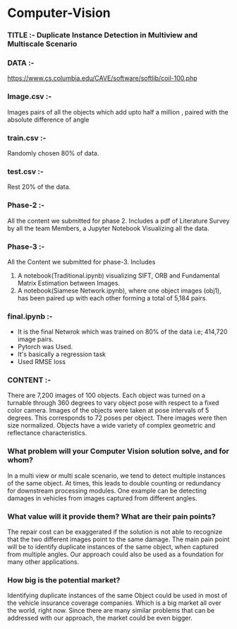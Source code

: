 # Computer-Vision
### TITLE :- Duplicate Instance Detection in Multiview and Multiscale Scenario 


### DATA :- 
https://www.cs.columbia.edu/CAVE/software/softlib/coil-100.php


### Image.csv :- 
Images pairs of all the objects which add upto half a million , paired with the absolute difference of angle

### train.csv :- 
Randomly chosen 80% of data.

### test.csv :- 
Rest 20% of the data.

### Phase-2 :-
All the content we submitted for phase 2. Includes a pdf of Literature Survey by all the team Members, a Jupyter Notebook Visualizing all the data.


### Phase-3 :-
All the Content we submitted for phase-3. Includes 
1) A notebook(Traditional.ipynb) visualizing SIFT, ORB and Fundamental Matrix Estimation between Images.
2) A notebook(Siamese Network.ipynb), where one object images (obj1), has been paired up with each other forming a total of 5,184 pairs. 


### final.ipynb :-
* It is the final Netwrok which was trained on 80% of the data i.e; 414,720 image pairs.
* Pytorch was Used.
* It's basically a regression task
* Used RMSE loss


### CONTENT :- 
There are 7,200 images of 100 objects. Each object was turned on a turnable through 360 degrees to vary object pose with respect to a fixed color camera. Images of the objects were taken at pose intervals of 5 degrees. This corresponds to 72 poses per object. There images were then size normalized. Objects have a wide variety of complex geometric and reflectance characteristics.

### What problem will your Computer Vision solution solve, and for whom?
In a multi view or multi scale scenario, we tend to detect multiple instances of the same object. At
times, this leads to double counting or redundancy for downstream processing modules. One
example can be detecting damages in vehicles from images captured from different angles.

### What value will it provide them? What are their pain points?
The repair cost can be exaggerated if the solution is not able to recognize that the two different
images point to the same damage. The main pain point will be to identify duplicate instances of
the same object, when captured from multiple angles. Our approach could also be used as a
foundation for many other applications.

### How big is the potential market?
Identifying duplicate instances of the same Object could be used in most of the vehicle insurance
coverage companies. Which is a big market all over the world, right now. Since there are many
similar problems that can be addressed with our approach, the market could be even bigger.
